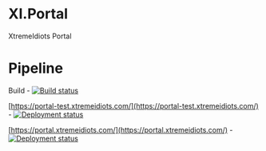 # XI.Portal
XtremeIdiots Portal

# Pipeline
Build - [![Build status](https://dev.azure.com/frasermolyneux/XI/_apis/build/status/XI.Portal)](https://dev.azure.com/frasermolyneux/XI/_build/latest?definitionId=65)

[https://portal-test.xtremeidiots.com/](https://portal-test.xtremeidiots.com/) - [![Deployment status](https://vsrm.dev.azure.com/frasermolyneux/_apis/public/Release/badge/9a8cd583-aad3-46f3-a863-a768e462a8fe/2/3)](https://portal-test.xtremeidiots.com/)

[https://portal.xtremeidiots.com/](https://portal.xtremeidiots.com/) - [![Deployment status](https://vsrm.dev.azure.com/frasermolyneux/_apis/public/Release/badge/9a8cd583-aad3-46f3-a863-a768e462a8fe/2/4)](https://portal.xtremeidiots.com/)
